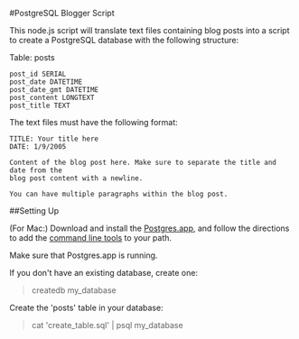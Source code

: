 #PostgreSQL Blogger Script

This node.js script will translate text files containing blog posts into a
script to create a PostgreSQL database with the following structure:

Table: posts
```
post_id SERIAL
post_date DATETIME
post_date_gmt DATETIME
post_content LONGTEXT
post_title TEXT
```
The text files must have the following format:

```
TITLE: Your title here
DATE: 1/9/2005

Content of the blog post here. Make sure to separate the title and date from the
blog post content with a newline.

You can have multiple paragraphs within the blog post.
```

##Setting Up

(For Mac:) Download and install the [Postgres.app][postgres-app], and follow the directions
to add the [command line tools][postgres-clt] to your path.

[postgres-app]: http://postgresapp.com/
[postgres-clt]: http://postgresapp.com/documentation/#toc_1

Make sure that Postgres.app is running.

If you don't have an existing database, create one:
> createdb my_database

Create the 'posts' table in your database:
> cat 'create_table.sql' | psql my_database
